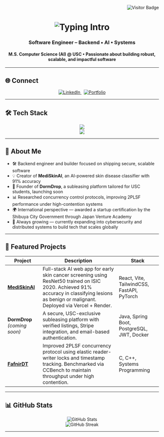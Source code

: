 <!-- Visitor Badge -->
<p align="right">
  <img src="https://visitor-badge.laobi.icu/badge?page_id=Ryuichi-Yamafuji-Lun.Ryuichi-Yamafuji-Lun" alt="Visitor Badge"/>
</p>

<!-- Typing Animation Intro -->
<h1 align="center">
  <img src="https://readme-typing-svg.herokuapp.com/?font=Roboto&size=30&center=true&vCenter=true&width=500&height=70&duration=4000&lines=Hi,+I'm+Ryu.;Welcome+to+my+GitHub.;こんにちは,+ラン龍一と申します。" alt="Typing Intro" />
</h1>

<h3 align="center">Software Engineer – Backend • AI • Systems</h3>
<h4 align="center">M.S. Computer Science (AI) @ USC • Passionate about building robust, scalable, and impactful software</h4>

---

## 🌐 Connect

<p align="center">
  <a href="https://www.linkedin.com/in/ryulun/" target="_blank">
    <img src="https://img.shields.io/badge/LinkedIn-Connect-blue?style=flat&logo=linkedin&logoColor=white" alt="LinkedIn"/>
  </a>
  &nbsp;
  <a href="https://ryuichi-yamafuji-lun.github.io/Portfolio/" target="_blank">
    <img src="https://img.shields.io/badge/Portfolio-Visit-orange?style=flat&logo=vercel&logoColor=white" alt="Portfolio"/>
  </a>
</p>

---

## 🛠 Tech Stack

<p align="center">
  <img src="https://skillicons.dev/icons?i=python,java,javascript,typescript,c,cpp,mysql" /><br>
  <img src="https://skillicons.dev/icons?i=spring,react,flask,html,css,tailwind,git,docker" />
</p>

---

## 👤 About Me

- 🛠 Backend engineer and builder focused on shipping secure, scalable software  
- 💡 Creator of **MediSkinAI**, an AI-powered skin disease classifier with 91% accuracy  
- 🚀 Founder of **DormDrop**, a subleasing platform tailored for USC students, launching soon  
- 📊 Researched concurrency control protocols, improving 2PLSF performance under high-contention systems  
- 🌍 International perspective — awarded a startup certification by the Shibuya City Government through Japan Venture Academy  
- 🌱 Always growing — currently expanding into cybersecurity and distributed systems to build tech that scales globally

---

## 🚀 Featured Projects

| Project | Description | Stack |
|--------|-------------|-------|
| [**MediSkinAI**](https://github.com/Ryuichi-Yamafuji-Lun/MediSkinAI) | Full-stack AI web app for early skin cancer screening using ResNet50 trained on ISIC 2020. Achieved 91% accuracy in classifying lesions as benign or malignant. Deployed via Vercel + Render. | React, Vite, TailwindCSS, FastAPI, PyTorch |
| **DormDrop** *(coming soon)* | A secure, USC-exclusive subleasing platform with verified listings, Stripe integration, and email-based authentication. | Java, Spring Boot, PostgreSQL, JWT, Docker |
| [**FafnirDT**](https://github.com/Ryuichi-Yamafuji-Lun/FafnirDT) | Improved 2PLSF concurrency protocol using elastic reader-writer locks and timestamp tracking. Benchmarked via CCBench to maintain throughput under high contention. | C, C++, Systems Programming |

---

## 📊 GitHub Stats

<p align="center">
  <img src="https://github-readme-stats.vercel.app/api?username=Ryuichi-Yamafuji-Lun&show_icons=true&theme=github_dark&hide_title=true&hide_rank=true&include_all_commits=true&count_private=true" alt="GitHub Stats"/>
  <br />
  <img src="https://github-readme-streak-stats.herokuapp.com/?user=Ryuichi-Yamafuji-Lun&theme=github-dark" alt="GitHub Streak"/>
</p>

---

<!-- End -->

